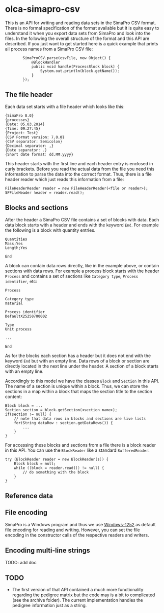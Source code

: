 olca-simapro-csv
================
This is an API for writing and reading data sets in the SimaPro CSV format. 
There is no formal specification of the format available but it is quite easy to
understand it when you export data sets from SimaPro and look into the files. In
the following the overall structure of the format and this API are described. If
you just want to get started here is a quick example that prints all process
names from a SimaPro CSV file:

			SimaProCSV.parse(csvFile, new Object() {
				@BlockHandler
				public void handle(ProcessBlock block) {
					System.out.println(block.getName());
				}
			});


The file header
---------------
Each data set starts with a file header which looks like this:

	{SimaPro 8.0}
	{processes}
	{Date: 05.03.2014}
	{Time: 09:27:45}
	{Project: Test}
	{CSV Format version: 7.0.0}
	{CSV separator: Semicolon}
	{Decimal separator: ,}
	{Date separator: .}
	{Short date format: dd.MM.yyyy}

This header starts with the first line and each header entry is enclosed in 
curly brackets. Before you read the actual data from the file you need this 
information to parse the data into the correct format. Thus, there is a file 
header reader which just reads this information from a file:

	FileHeaderReader reader = new FileHeaderReader(<file or reader>);
	SPFileHeader header = reader.read();
	

Blocks and sections
------------------
After the header a SimaPro CSV file contains a set of blocks with data. Each
data block starts with a header and ends with the keyword `End`. For example
the following is a block with quantity entries. 

	Quantities
	Mass;Yes
	Length;Yes

	End
	
A block can contain data rows directly, like in the example above, or contain
sections with data rows. For example a process block starts with the header
`Process` and contains a set of sections like `Category type`, 
`Process identifier`, etc: 

	Process
	
	Category type
	material
	
	Process identifier
	DefaultX25250700002
	
	Type
	Unit process
	
	...
	
	End

As for the blocks each section has a header but it does not end with the keyword 
`End` but with an empty line. Data rows of a block or section are directly 
located in the next line under the header. A section of a block starts with an
empty line.

Accordingly to this model we have the classes `Block` and `Section` in this API.
The name of a section is unique within a block. Thus, we can store the sections
in a map within a block that maps the section title to the section content:  

	Block block = ...
	Section section = block.getSection(<section name>);
	if(section != null) {
		// note that data rows in blocks and sections are live lists
		for(String dataRow : section.getDataRows()) {
			...
		}
	}
	
For accessing these blocks and sections from a file there is a block reader in
this API. You can use the `BlockReader` like a standard `BufferedReader`:

	try (BlockReader reader = new BlockReader(s)) {
		Block block = null;
		while ((block = reader.read()) != null) {
			// do something with the block
		}
	}


Reference data
--------------



File encoding
-------------
SimaPro is a Windows program and thus we use 
[Windows-1252](http://en.wikipedia.org/wiki/Windows-1252) as default file 
encoding for reading and writing. However, you can set the file encoding in the
constructor calls of the respective readers and writers.


Encoding multi-line strings
---------------------------

TODO: add doc


TODO
----
* The first version of that API contained a much more functionality regarding 
  the pedigree matrix but the code may is a bit to complicated (see the archive
  folder). The current implementation handles the pedigree information just as
  a string.  